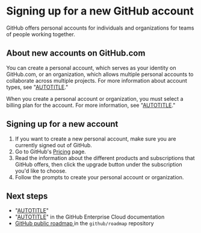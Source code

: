 # Signing up for a new GitHub account

GitHub offers personal accounts for individuals and organizations for teams of people working together.

## About new accounts on GitHub.com

You can create a personal account, which serves as your identity on GitHub.com, or an organization, which allows multiple personal accounts to collaborate across multiple projects. For more information about account types, see "[AUTOTITLE](/get-started/learning-about-github/types-of-github-accounts)."

When you create a personal account or organization, you must select a billing plan for the account. For more information, see "[AUTOTITLE](/get-started/learning-about-github/githubs-plans)."

## Signing up for a new account

1. If you want to create a new personal account, make sure you are currently signed out of GitHub.
1. Go to GitHub's [Pricing](https://github.com/pricing) page.
1. Read the information about the different products and subscriptions that GitHub offers, then click the upgrade button under the subscription you'd like to choose.
1. Follow the prompts to create your personal account or organization.

## Next steps

- "[AUTOTITLE](/get-started/signing-up-for-github/verifying-your-email-address)"
- "[AUTOTITLE](/enterprise-cloud@latest/admin/overview/creating-an-enterprise-account)" in the GitHub Enterprise Cloud documentation
- [ GitHub public roadmap ]( https://github.com/github/roadmap#github-public-roadmap ) in the  `github/roadmap` repository
